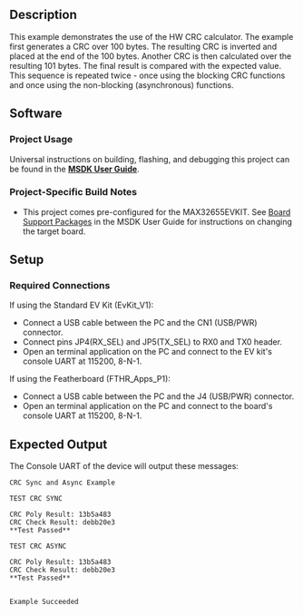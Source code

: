 ## Description

This example demonstrates the use of the HW CRC calculator.  The example first generates a CRC over 100 bytes.  The resulting CRC is inverted and placed at the end of the 100 bytes.  Another CRC is then calculated over the resulting 101 bytes.  The final result is compared with the expected value.  This sequence is repeated twice - once using the blocking CRC functions and once using the non-blocking (asynchronous) functions.


## Software

### Project Usage

Universal instructions on building, flashing, and debugging this project can be found in the **[MSDK User Guide](https://analog-devices-msdk.github.io/msdk/USERGUIDE/)**.

### Project-Specific Build Notes

* This project comes pre-configured for the MAX32655EVKIT.  See [Board Support Packages](https://analog-devices-msdk.github.io/msdk/USERGUIDE/#board-support-packages) in the MSDK User Guide for instructions on changing the target board.

## Setup

### Required Connections
If using the Standard EV Kit (EvKit\_V1):
-   Connect a USB cable between the PC and the CN1 (USB/PWR) connector.
-   Connect pins JP4(RX_SEL) and JP5(TX_SEL) to RX0 and TX0  header.
-   Open an terminal application on the PC and connect to the EV kit's console UART at 115200, 8-N-1.

If using the Featherboard (FTHR\_Apps\_P1):
-   Connect a USB cable between the PC and the J4 (USB/PWR) connector.
-   Open an terminal application on the PC and connect to the board's console UART at 115200, 8-N-1.

## Expected Output

The Console UART of the device will output these messages:

```
CRC Sync and Async Example

TEST CRC SYNC

CRC Poly Result: 13b5a483
CRC Check Result: debb20e3
**Test Passed**

TEST CRC ASYNC

CRC Poly Result: 13b5a483
CRC Check Result: debb20e3
**Test Passed**


Example Succeeded
```


